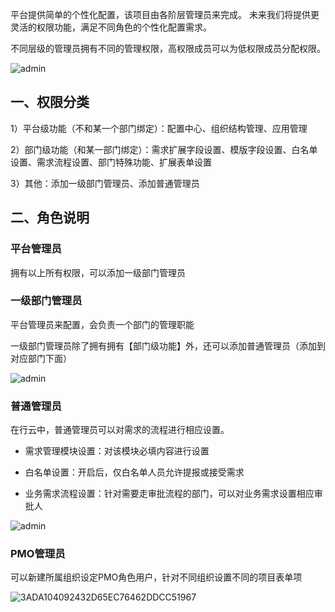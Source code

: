 平台提供简单的个性化配置，该项目由各阶层管理员来完成。 未来我们将提供更灵活的权限功能，满足不同角色的个性化配置需求。

不同层级的管理员拥有不同的管理权限，高权限成员可以为低权限成员分配权限。

![admin](http://devops-minio.jdcloud.com/doc-image/All-Image/admin.assets/set1.png)

## 一、权限分类

1）平台级功能（不和某一个部门绑定）：配置中心、组织结构管理、应用管理

2）部门级功能（和某一部门绑定）：需求扩展字段设置、模版字段设置、白名单设置、需求流程设置、部门特殊功能、扩展表单设置

3）其他：添加一级部门管理员、添加普通管理员



## 二、角色说明

### 平台管理员

拥有以上所有权限，可以添加一级部门管理员

### 一级部门管理员

平台管理员来配置，会负责一个部门的管理职能

一级部门管理员除了拥有拥有【部门级功能】外，还可以添加普通管理员（添加到对应部门下面）

![admin](http://devops-minio.jdcloud.com/doc-image/All-Image/admin.assets/set2.png)

### 

### 普通管理员

在行云中，普通管理员可以对需求的流程进行相应设置。

- 需求管理模块设置：对该模块必填内容进行设置

- 白名单设置：开启后，仅白名单人员允许提报或接受需求

- 业务需求流程设置：针对需要走审批流程的部门，可以对业务需求设置相应审批人

![admin](http://devops-minio.jdcloud.com/doc-image/All-Image/admin.assets/set3.png)



### PMO管理员

可以新建所属组织设定PMO角色用户，针对不同组织设置不同的项目表单项

![3ADA104092432D65EC76462DDCC51967](http://devops-minio.jdcloud.com/doc-image/All-Image/admin.assets/3ADA104092432D65EC76462DDCC51967.png)

